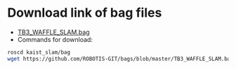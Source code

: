 # Download link of bag files

- [TB3_WAFFLE_SLAM.bag](https://github.com/ROBOTIS-GIT/bags) 
- Commands for download:
```bash
roscd kaist_slam/bag
wget https://github.com/ROBOTIS-GIT/bags/blob/master/TB3_WAFFLE_SLAM.bag
```
